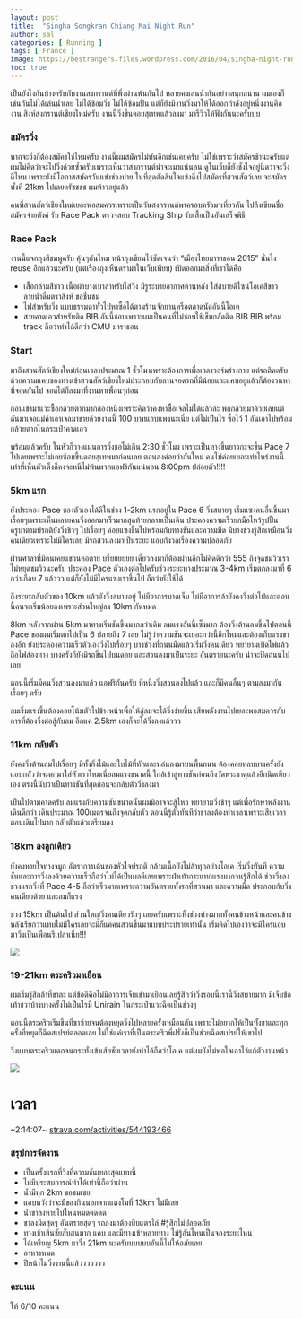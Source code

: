 ```yaml
---
layout: post
title:  "Singha Songkran Chiang Mai Night Run"
author: sal
categories: [ Running ]
tags: [ France ]
image: https://bestrangers.files.wordpress.com/2016/04/singha-night-run.jpg
toc: true
---
```


เป็นยังไงกันบ้างครับกับงานสงกรานต์ที่พึ่งผ่านพ้นกันไป หลายคงเล่นน้ำกันอย่างสนุกสนาน ผมเองก็เช่นกันไม่ได้เล่นน้ำเลย ไม่ได้ซ้อมวิ่ง ไม่ได้ซ้อมปั่น แต่ก็ยังมีงานวิ่งมาให้ได้ออกกำลังอยู่หนึ่งงานคืองาน สิงห์สงกรานต์เชียงใหม่ครับ งานนี้วิ่งขึ้นดอยสุเทพแล้วลงมา มารีวิวให้ฟังกันนะครับบบ

### สมัครวิ่ง
หากจะวิ่งก็ต้องสมัครใช่ไหมครับ งานนี้ผมสมัครไม่ทันอีกเช่นเคยครับ ไม่ใช่เพราะว่าสมัครช้านะครับแต่ผมไม่คิดว่าจะไปวิ่งด้วยซ้ำครับเพราะเห็นว่าสงกรานต์น่าจะเมาแน่นอน ดูในเว็บก็ยังชั่งใจอยู่นิดว่าจะวิ่งดีไหม เพราะยังมีโอกาสสมัครวันแข่งช่วงบ่าย ในที่สุดตัดสินใจแข่งดิ่งไปสมัครที่สวนสัตว์เลย จะสมัครทั้งที 21km ไปเลยครัชชชช ผมห้าวอยู่แล้ว

คนที่สวนสัตว์เชียงใหม่เยอะพอสมควรเพราะเป็นวันสงกรานต์พาครอบครัวมาเที่ยวกัน ไปถึงเขียนชื่อสมัครจ่ายตังค์ รับ Race Pack ตรวจสอบ Tracking Ship รับเสื้อเป็นอันเสร็จพิธี

### Race Pack
งานนี้แจกถุงสีชมพูครับ คุ้นๆกันไหม หน้าถุงเขียนไว้ชัดเจนว่า “เมืองไทยมาราธอน 2015” นั่นไง reuse อีกแล้วนะครับ (แต่เรื่องถุงเห็นดราม่าในเว็บเพียบ) เปิดออกมาสิ่งที่เราได้คือ

- เสื้อกล้ามสีขาว เนื้อผ้าบางเบาสำหรับใส่วิ่ง มีรูระบายอากาศด้านหลัง ใส่สบายดีไซน์โอเคสีขาวลายน้ำดื่มตราสิงห์ ขอชื่นชม
- ไฟสำหรับวิ่ง แบบธรรมดาทั่วไปหาซื้อได้ตามร้านจักยานหรือตลาดนัดอันนี้โอเค
- สายคาดเอวสำหรับติด BIB อันนี้ชอบเพราะผมเป็นคนที่ไม่ชอบใช้เข็มกลัดติด BIB
BIB พร้อม track ถือว่าทำได้ดีกว่า CMU มาราธอน

### Start

มาถึงสวนสัตว์เชียงใหม่ก่อนเวลาประมาณ 1 ชั่วโมงเพราะต้องการเผื่อเวลาวอร์มร่างกาย แต่รถติดครับ ด้วยความแคบของทางเข้าสวนสัตว์เชียงใหม่ประกอบกับลานจอดรถที่มีน้อยและแคบอยู่แล้วก็ต้องวนหาที่จอดกันไป จอดได้ก็ลงมาที่งานหาเพื่อนๆก่อน

ก่อนเข้ามาแวะซื้อกล้วยตากมากล่องหนึ่งเพราะคิดว่าคงหาซื้อเจลไม่ได้แล้วล่ะ พกกล้วยมาด้วยเลยแต่ดันมาเจอแม่ค้าเอาเจลมาขายด้วยงานนี้ 100 บาทแอบแพงนะเนี่ย แต่ไม่เป็นไร ซื้อไว้ 1 อันเอาไปพร้อมกล้วยตากในกระเป๋าคาดเอว

พร้อมแล้วครับ ในหัวก็วางแผนการวิ่งขอไม่เกิน 2:30 ชั่วโมง เพราะเป็นทางขึ้นยาวกะจะขึ้น Pace 7 ไปเลยเพราะไม่เคยซ้อมขึ้นดอยสุเทพมาก่อนเลย ตอนลงค่อยว่ากันใหม่ คนไม่ค่อยเยอะเท่าไหร่งานนี้ เท่าที่เห็นตัวเต็งก็คงจะหนีไม่พ้นพวกแอฟริกันแน่นอน 8:00pm ปล่อยตัว!!!!

### 5km แรก
ยังประคอง Pace ของตัวเองได้ดีในช่วง 1-2km แรกอยู่ใน Pace 6 วิ่งสบายๆ เริ่มแซงคนอื่นขึ้นมาเรื่อยๆเพราะเห็นหลายคนวิ่งออกมาเร็วมากสุดท้ายกลายเป็นเดิน ประคองความเร็วยกมือไหว้รูปปั้นครูบาตามปรกติยังวิ่งชิวๆ ไปเรื่อยๆ ค่อยแซงขึ้นไปพร้อมกับทางชันและความมืด มีบางช่วงรู้สึกเหมือนวิ่งคนเดียวเพราะไม่มีใครเลย มีรถสวนลงมาเป็นระยะ แอบกังวลเรื่องความปลอดภัย

ผ่านศาลาที่มีคนเคยแขวนคอตาย บรึ๋ยยยยยย เดี๋ยวลงมาก็ต้องผ่านอีกไม่คิดดีกว่า 555 ถึงจุดชมวิวเราไม่หยุดชมวิวนะครับ ประคอง Pace ตัวเองต่อไปครับช่วงระยะทางประมาณ 3-4km เริ่มตกลงมาที่ 6 กว่าเกือบ 7 แล้ววว แต่ก็ยังไม่มีใครแซงเราขึ้นไป ถือว่ายังใช้ได้

ถึงระยะกลับตัวของ 10km แล้วยังวิ่งสบายอยู่ ไม่มีอาการบาดเจ็บ ไม่มีอาการล้ายังคงวิ่งต่อไปและตอนนี้คนจะเริ่มน้อยลงเพราะส่วนใหญ่ลง 10km กันหมด

8km
หลังจากผ่าน 5km มาทางเริ่มชันขึ้นมากกว่าเดิม ลมแรงอันนี้เซ็งมาก ต้องวิ่งต้านลมขึ้นไปตอนนี้ Pace ของผมเริ่มตกไปเป็น 6 ปลายถึง 7 เลย ไม่รู้ว่าความชันจะเยอะกว่านี้อีกไหมและต้องเก็บแรงขาลงอีก ยังประคองความเร็วตัวเองวิ่งไปเรื่อยๆ บางช่วงที่ถนนมืดแล้วเริ่มวิ่งคนเดียว พยายามเปิดไฟแล้วถือไฟส่องทาง บางครั้งก็ยังมีรถขึ้นไปบนดอย และสวนลงมาเป็นระยะ อันตรายนะครับ น่าจะปิดถนนไปเลย

ตอนนี้เริ่มมีคนวิ่งสวนลงมาแล้ว แอฟริกันครับ ที่หนึ่งวิ่งสวนลงไปแล้ว และก็มีคนอื่นๆ ตามลงมากันเรื่อยๆ ครับ

ลมเริ่มแรงขึ้นต้องคอยโน้มตัวไปข้างหน้าเพื่อให้ลู่ลมจะได้วิ่งง่ายขึ้น เสียพลังงานไปเยอะพอสมควรกับการที่ต้องวิ่งต่อสู้กับลม อีกแค่ 2.5km เองก็จะได้วิ่งลงแล้ววว

### 11km กลับตัว
ยังคงวิ่งต้านลมไปเรื่อยๆ มีทั้งกิ่งไม้และใบไม้ที่หักและหล่นลงมาบนพื้นถนน ต้องคอยหลบบางครั้งยังแอบกลัวว่าจะตกมาใส่หัวเราไหมเนี่ยลมแรงขนาดนี้ ใกล้เข้าสู่ทางชันก่อนถึงวัดพระธาตุแล้วอีกนิดเดียวเอง ตรงนี้นับว่าเป็นทางชันที่สุดก่อนจะกลับตัววิ่งลงมา

เป็นไปตามคาดครับ ลมแรงกับความชันขนาดนั้นผมมิอาจจะสู้ไหว พยายามวิ่งช้าๆ แต่เพื่อรักษาพลังงานเดินดีกว่า เดินประมาณ 100เมตรจนถึงจุดกลับตัว ตอนนี้รู้ตัวทันทีว่าขาลงต้องทำเวลาเพราะเสียเวลาตอนเดินไปมาก กลับตัวแล้วเตรียมลง

### 18km ลงลูกเดียว
ยังคงหายใจทางจมูก อัตราการเต้นของหัวใจปรกติ กล้ามเนื้อยังไม่ล้าทุกอย่างโอเค เริ่มวิ่งทันที ความชันและการวิ่งลงด้วยความเร็วถือว่าไม่ได้เป็นผลดีเลยเพราะฝ่าเท้ากระแทกแรงมากจนรู้สึกได้ ช่วงวิ่งลงช่วงแรกวิ่งที่ Pace 4-5 ถือว่าเร็วมากเพราะความอันตรายทั้งรถที่สวนมา และความมืด ประกอบกับวิ่งคนเดียวด้วย และลมก็แรง

ช่วง 15km เป็นต้นไป ส่วนใหญ่วิ่งคนเดียวรัวๆ เลยครับเพราะทิ้งช่วงห่างมากทั้งคนข้างหน้าและคนข้างหลังเรียกว่าแทบไม่มีใครเลยจะมีก็แค่คนสวนขึ้นมาแบบประปรายเท่านั้น เริ่มคิดไปเองว่าจะมีใครแอบมาวิ่งเป็นเพื่อนรึเปล่าเนี่ย!!!

<img src="https://bestrangers.files.wordpress.com/2016/04/12963508_239994649687454_1490254816779139640_n.jpg">

### 19-21km ตระคริวมาเยือน
ผมเริ่มรู้สึกล้าที่ขาละ แต่ข้อดีคือไม่มีอาการเจ็บเข่ามาเยือนเลยรู้สึกว่าวิ่งรอบนี้เรานี้วิ่งสบายมาก มีเจ็บข้อเท้าขวาบ้างบางครั้งไม่เป็นไรมี Unirain ในกระเป๋าแวะฉีดเป็นช่วงๆ

ตอนนี้ตระคริวเริ่มขึ้นที่ขาซ้ายจนต้องหยุดวิ่งไปหลายครั้งเหมือนกัน เพราะไม่อยากให้เป็นทั้งขาและทุกครั้งที่หยุดก็ฉีดสเปรย์ตลอดเลย ไม่ใช่แค่เราที่เป็นตระคริวพี่ฝรั่งก็เป็นช่วยฉีดสเปรย์ให้เขาไป

วิ่งแบบตระคริวแดกจนกระทั่งเข้าเส้ยชัยเวลายังทำได้ถือว่าโอเค แต่ผมยังไม่พอใจเอาไว้แก้ตัวงานหน้า

<img src="https://bestrangers.files.wordpress.com/2016/04/screen-shot-2559-04-19-at-11-16-36-pm.png">

# เวลา

<span class="spoiler">~2:14:07~</span> [strava.com/activities/544193466](https://www.strava.com/activities/544193466)

### สรุปการจัดงาน
- เป็นครั้งแรกที่วิ่งที่ความชันเยอะสุดแบบนี้
- ไม่มีประสบการณ์ทำได้เท่านี้ถือว่าผ่าน
- น้ำมีทุก 2km ขอชมเชย
- แอบหวังว่าจะมีของกินนอกจากแตงโมที่ 13km ไม่มีเลย
- น้ำขาลงหายไปไหนหมดดดดด
- ขาลงมืดสุดๆ อันตรายสุดๆ รถลงมาต้องบีบแตรไล่ #รู้สึกไม่ปลอดภัย
- ทางเข้าเส้นชัยสับสนมาก แคบ และมีทางเข้าหลายทาง ไม่รู้อันไหนเป็นจองระยะไหน
- ได้เหรียญ 5km มาวิ่ง 21km นะครับบบบบบอันนี้ไม่ให้อภัยเลย
- อาหารหมด
- ปีหน้าไม่วิ่งงานนี้แล้ววววววว

### คะแนน
<span class="spoiler">ให้ 6/10 คะแนน</span>